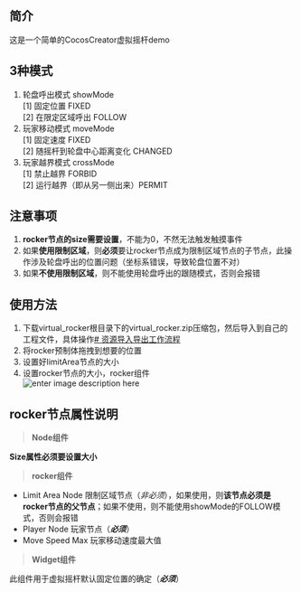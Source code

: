 

<h2 id="简介">简介</h2>
<p>这是一个简单的CocosCreator虚拟摇杆demo</p>
<h2 id="种模式">3种模式</h2>
<ol>
<li>轮盘呼出模式 showMode<br>
[1] 固定位置 FIXED<br>
[2] 在限定区域呼出 FOLLOW</li>
<li>玩家移动模式 moveMode<br>
[1] 固定速度 FIXED<br>
[2] 随摇杆到轮盘中心距离变化 CHANGED</li>
<li>玩家越界模式 crossMode<br>
[1] 禁止越界 FORBID<br>
[2] 运行越界（即从另一侧出来）PERMIT</li>
</ol>
<h2 id="注意事项">注意事项</h2>
<ol>
<li><strong>rocker节点的size需要设置</strong>，不能为0，不然无法触发触摸事件</li>
<li>如果<strong>使用限制区域</strong>，则<strong>必须</strong>要让rocker节点成为限制区域节点的子节点，此操作涉及轮盘呼出的位置问题（坐标系错误，导致轮盘位置不对）</li>
<li>如果<strong>不使用限制区域</strong>，则不能使用轮盘呼出的跟随模式，否则会报错</li>
</ol>
<h2 id="使用方法">使用方法</h2>
<ol>
<li>下载virtual_rocker根目录下的virtual_rocker.zip压缩包，然后导入到自己的工程文件，具体操作<a href="https://docs.cocos.com/creator/manual/zh/asset-workflow/import-export.html"># 资源导入导出工作流程</a></li>
<li>将rocker预制体拖拽到想要的位置</li>
<li>设置好limitArea节点的大小</li>
<li>设置rocker节点的大小，rocker组件<br>
<img src="https://lh3.googleusercontent.com/Sy60GXiKaBAFt3E9fsXDruc69FFX0YQS5m7Jkk5F3hrkP9RZJdgG4kUiSHZ4oMNpLI9lQSLl97zb" alt="enter image description here" title="rocker属性"></li>
</ol>
<h2 id="rocker节点属性说明">rocker节点属性说明</h2>
<blockquote>
<p><strong>Node组件</strong></p>
</blockquote>
<p><strong>Size属性必须要设置大小</strong></p>
<blockquote>
<p><strong>rocker组件</strong></p>
</blockquote>
<ul>
<li>Limit Area Node 限制区域节点（<em>非必须</em>），如果使用，则<strong>该节点必须是rocker节点的父节点</strong>；如果不使用，则不能使用showMode的FOLLOW模式，否则会报错</li>
<li>Player Node 玩家节点（<em><strong>必须</strong></em>）</li>
<li>Move Speed Max 玩家移动速度最大值</li>
</ul>
<blockquote>
<p><strong>Widget组件</strong></p>
</blockquote>
<p>此组件用于虚拟摇杆默认固定位置的确定（<em><strong>必须</strong></em>）</p>

